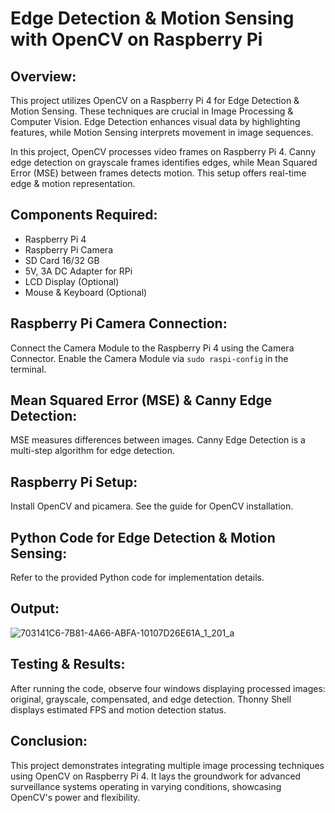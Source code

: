 # Edge Detection & Motion Sensing with OpenCV on Raspberry Pi

## Overview:
This project utilizes OpenCV on a Raspberry Pi 4 for Edge Detection & Motion Sensing. These techniques are crucial in Image Processing & Computer Vision. Edge Detection enhances visual data by highlighting features, while Motion Sensing interprets movement in image sequences.

In this project, OpenCV processes video frames on Raspberry Pi 4. Canny edge detection on grayscale frames identifies edges, while Mean Squared Error (MSE) between frames detects motion. This setup offers real-time edge & motion representation.

## Components Required:
- Raspberry Pi 4
- Raspberry Pi Camera
- SD Card 16/32 GB
- 5V, 3A DC Adapter for RPi
- LCD Display (Optional)
- Mouse & Keyboard (Optional)

## Raspberry Pi Camera Connection:
Connect the Camera Module to the Raspberry Pi 4 using the Camera Connector. Enable the Camera Module via `sudo raspi-config` in the terminal.

## Mean Squared Error (MSE) & Canny Edge Detection:
MSE measures differences between images. Canny Edge Detection is a multi-step algorithm for edge detection.

## Raspberry Pi Setup:
Install OpenCV and picamera. See the guide for OpenCV installation.

## Python Code for Edge Detection & Motion Sensing:
Refer to the provided Python code for implementation details.

## Output:
![703141C6-7B81-4A66-ABFA-10107D26E61A_1_201_a](https://github.com/Smnthjm08/Edge-Detection-Motion-Sensing-with-OpenCV-on-Raspberry-Pi/assets/119963915/92430cc7-05b1-4df2-a9c4-90778da7673d)


## Testing & Results:
After running the code, observe four windows displaying processed images: original, grayscale, compensated, and edge detection. Thonny Shell displays estimated FPS and motion detection status.

## Conclusion:
This project demonstrates integrating multiple image processing techniques using OpenCV on Raspberry Pi 4. It lays the groundwork for advanced surveillance systems operating in varying conditions, showcasing OpenCV's power and flexibility.
